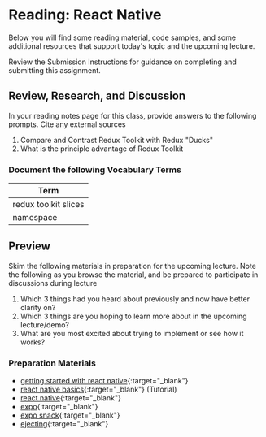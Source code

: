 # Reading: React Native

Below you will find some reading material, code samples, and some additional resources that support today's topic and the upcoming lecture.

Review the Submission Instructions for guidance on completing and submitting this assignment.

## Review, Research, and Discussion

In your reading notes page for this class, provide answers to the following prompts. Cite any external sources

1. Compare and Contrast Redux Toolkit with Redux "Ducks"
1. What is the principle advantage of Redux Toolkit

### Document the following Vocabulary Terms

| Term                            |
| ------------------------------- |
| redux toolkit slices            |
| namespace                       |

## Preview

Skim the following materials in preparation for the upcoming lecture. Note the following as you browse the material, and be prepared to participate in discussions during lecture

1. Which 3 things had you heard about previously and now have better clarity on?
1. Which 3 things are you hoping to learn more about in the upcoming lecture/demo?
1. What are you most excited about trying to implement or see how it works?

### Preparation Materials

- [getting started with react native](https://facebook.github.io/react-native/docs/getting-started){:target="_blank"}
- [react native basics](https://facebook.github.io/react-native/docs/tutorial){:target="_blank"} (Tutorial)
- [react native](https://facebook.github.io/react-native/){:target="_blank"}
- [expo](https://expo.io/){:target="_blank"}
- [expo snack](https://snack.expo.io/){:target="_blank"}
- [ejecting](https://docs.expo.io/versions/latest/expokit/eject){:target="_blank"}
